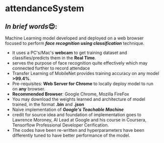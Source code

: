 # attendanceSystem
## ***In brief words***😍:
Machine Learning model developed and deployed on a web browser focused to perform ***face recognition using classification*** technique.
- It uses a PC's/Mac's **webcam** to get training dataset and classifies/predicts them in the **Real Time**. 
- serves the purpose of face recognition quite effectively which may connected further to record attendace
- Transfer Learning of MobileNet provides training accuracy on any model **>99.4%**. 
- Pre-requisites: **Web Server for Chrome** to locally deploy model to run on **any** browser.
- **Recommended Browser**: Google Chrome, Mozilla FireFox
- You may download the weights learned and architecture of model trained, in the format **.bin** and **.json**
- Naive implementation of ***Google's Teachable Machine***
- credit for source idea and foundation of implementation goes to Lawrence Moroney, AI Lead at Google and his course in Coursera, Tensorflow Professional Developer Cerification.
- The codes have been re-written and hyperparameters have been differently tuned to have better performance of the model.
